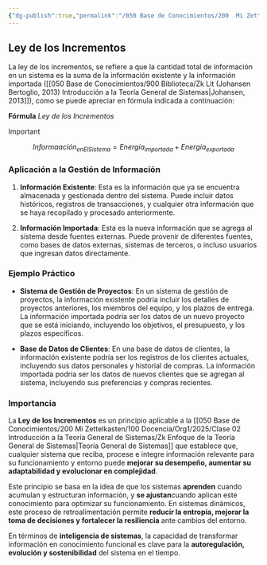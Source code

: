 ```yaml
---
{"dg-publish":true,"permalink":"/050 Base de Conocimientos/200  Mi Zettelkasten/100 Docencia/Org1/2025/Clase 07 Elementos de un Sistema (Corriente de Entrada)/Zk Sistemas (Ley de los Incrementos - Información)/","tags":["digitalGarden"]}
---
```


## Ley de los Incrementos

La ley de los incrementos, se refiere a que la cantidad total de información en un sistema es la suma de la información existente y la información importada ([[050 Base de Conocimientos/900 Biblioteca/Zk Lit (Johansen Bertoglio, 2013) Introducción a la Teoría General de Sistemas\|Johansen, 2013]]), como se puede apreciar en fórmula indicada a continuación:

**Fórmula**
_Ley de los Incrementos_
>[!important]
>$$ 
Informaación_{enElSistema} = Energía_{importada} + Energía_{exportada}
$$

### Aplicación a la Gestión de Información

1. **Información Existente**: Esta es la información que ya se encuentra almacenada y gestionada dentro del sistema. Puede incluir datos históricos, registros de transacciones, y cualquier otra información que se haya recopilado y procesado anteriormente.

2. **Información Importada**: Esta es la nueva información que se agrega al sistema desde fuentes externas. Puede provenir de diferentes fuentes, como bases de datos externas, sistemas de terceros, o incluso usuarios que ingresan datos directamente.

### Ejemplo Práctico

- **Sistema de Gestión de Proyectos**: En un sistema de gestión de proyectos, la información existente podría incluir los detalles de proyectos anteriores, los miembros del equipo, y los plazos de entrega. La información importada podría ser los datos de un nuevo proyecto que se está iniciando, incluyendo los objetivos, el presupuesto, y los plazos específicos.

- **Base de Datos de Clientes**: En una base de datos de clientes, la información existente podría ser los registros de los clientes actuales, incluyendo sus datos personales y historial de compras. La información importada podría ser los datos de nuevos clientes que se agregan al sistema, incluyendo sus preferencias y compras recientes.

### Importancia

La **Ley de los Incrementos** es un principio aplicable a la [[050 Base de Conocimientos/200  Mi Zettelkasten/100 Docencia/Org1/2025/Clase 02 Introducción a la Teoría General de Sistemas/Zk Enfoque de la Teoría General de Sistemas\|Teoría General de Sistemas]] que establece que, cualquier sistema que reciba, procese e integre información relevante para su funcionamiento y entorno puede **mejorar su desempeño, aumentar su adaptabilidad y evolucionar en complejidad**.

Este principio se basa en la idea de que los sistemas **aprenden** cuando acumulan y estructuran información, y **se ajustan**cuando aplican este conocimiento para optimizar su funcionamiento. En sistemas dinámicos, este proceso de retroalimentación permite **reducir la entropía, mejorar la toma de decisiones y fortalecer la resiliencia** ante cambios del entorno.

En términos de **inteligencia de sistemas**, la capacidad de transformar información en conocimiento funcional es clave para la **autoregulación, evolución y sostenibilidad** del sistema en el tiempo.